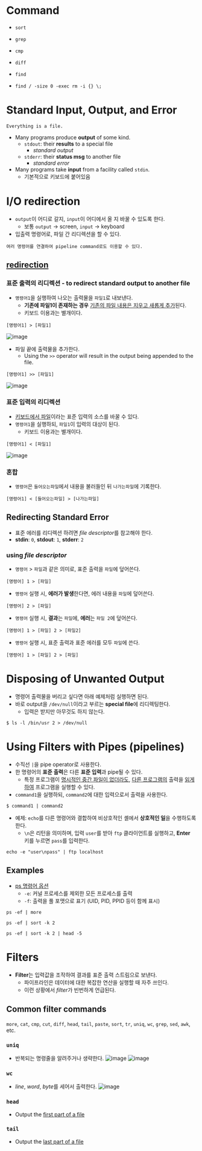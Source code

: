 # Command
- `sort`
- `grep`
- `cmp`
- `diff`
- `find`

- `find / -size 0 -exec rm -i {} \;`

# Standard **Input**, **Output**, and **Error**
```plaintext
Everything is a file.
```
- Many programs produce **output** of some kind.
    - `stdout`: their **results** to a special file
        - *standard output*
    - `stderr`: their **status msg** to another file
        - *standard error*
- Many programs take **input** from a facility called `stdin`. 
    - 기본적으로 키보드에 붙어있음

# I/O redirection
- `output`이 어디로 갈지, `input`이 어디에서 올 지 바꿀 수 있도록 한다. 
    - 보통 `output` -> screen, `input` -> keyboard
- 입출력 명령어로, 파일 간 리디렉션을 할 수 있다.
```plaintext
여러 명령어를 연결하여 pipeline command로도 이용할 수 있다.
```

## [redirection](https://ko.wikipedia.org/wiki/%EB%A6%AC%EB%8B%A4%EC%9D%B4%EB%A0%89%EC%85%98)
### **표준 출력**의 리디렉션 - to redirect standard output to another file
- ```명령어1```을 실행하여 나오는 출력물을 `파일1`로 내보낸다.
    - **기존에 파일1이 존재하는 경우** <ins>기존의 파일 내용은 지우고 새롭게 추가</ins>된다.
    - 키보드 이용과는 별개이다.
```shell
[명령어1] > [파일1]
```
![image](https://github.com/redzzzi/UnixSystem24Spring/assets/127263392/36469bb0-33a5-45cf-b3c8-6ff5ef6c9cf4)

- 파일 끝에 출력물을 추가한다.
    - Using the `>>` operator will result in the output being appended to the file.
```shell
[명령어1] >> [파일1]
```
![image](https://github.com/redzzzi/UnixSystem24Spring/assets/127263392/abebc08f-939a-421c-a22c-fd9b595ec5a2)

### **표준 입력**의 리디렉션
- <ins>키보드에서 파일</ins>이라는 표준 입력의 소스를 바꿀 수 있다.
- ```명령어1```을 실행하되, `파일1`이 입력의 대상이 된다.
    - 키보드 이용과는 별개이다.
```shell
[명령어1] < [파일1]
```
![image](https://github.com/redzzzi/UnixSystem24Spring/assets/127263392/b528ef65-0876-468f-98de-47b2ee9651a7)

### 혼합
- `명령어`은 `들어오는파일`에서 내용을 불러들인 뒤 `나가는파일`에 기록한다.
```shell
[명령어1] < [들어오는파일] > [나가는파일]
```

## Redirecting **Standard Error**
- 표준 에러를 리디렉션 하려면 *file descriptor*를 참고해야 한다.
- **stdin**: `0`, **stdout**: `1`, **stderr**: `2`
### using *file descriptor*
- `명령어` > `파일`과 같은 의미로, 표준 출력을 `파일`에 덮어쓴다.
```shell
[명령어] 1 > [파일]
```
- `명령어` 실행 시, **에러가 발생**한다면, 에러 내용을 `파일`에 덮어쓴다.
```shell
[명령어] 2 > [파일]
```
- `명령어` 실행 시, **결과**는 `파일`에, **에러**는 `파일 2`에 덮어쓴다.
```shell
[명령어] 1 > [파일] 2 > [파일2]
```
- `명령어` 실행 시, 표준 출력과 표준 에러를 모두 `파일`에 쓴다. 
```shell
[명령어] 1 > [파일] 2 > [파일]
```

# Disposing of **Unwanted Output**
- 명령어 출력물을 버리고 싶다면 아래 예제처럼 실행하면 된다.
- 바로 output을 `/dev/null`이라고 부르는 **special file**에 리디렉팅한다.
    - 입력은 받지만 아무것도 하지 않는다.
```shell
$ ls -l /bin/usr 2 > /dev/null
```

# Using Filters with Pipes (**pipelines**)
- 수직선 `|`을 pipe operator로 사용한다.
- 한 명령어의 **표준 출력**은 다른 **표준 입력**과 pipe될 수 있다. 
    - 특정 프로그램이 <ins>명시적인 중간 파일이 없더라도</ins>, <ins>다른 프로그램의</ins> 출력을 <ins>읽게 하여</ins> 프로그램을 실행할 수 있다.
- `command1`을 실행하되, `command2`에 대한 입력으로서 출력을 사용한다.
```shell
$ command1 | command2
```
- 예제: `echo`를 다른 명령어와 결합하여 비상호적인 셸에서 **상호적인 일**을 수행하도록 한다.
    - `\n`은 리턴을 의미하며, 입력 `user`를 받아 `ftp` 클라이언트를 실행하고, **Enter** 키를 누르면 `pass`를 입력한다.
```shell
echo -e "user\npass" | ftp localhost
```
## Examples
- [ps 명령어 옵션](https://blog.naver.com/tmk0429/222318530824)
    - `-e`: 커널 프로세스를 제외한 모든 프로세스를 출력
    - `-f`: 출력을 풀 포맷으로 표기 (UID, PID, PPID 등이 함께 표시)
```shell
ps -ef | more
```
```shell
ps -ef | sort -k 2
```
```shell
ps -ef | sort -k 2 | head -5
```

# Filters
- **Filter**는 입력값을 조작하여 결과를 표준 출력 스트림으로 보낸다.
    - 파이프라인은 데이터에 대한 복잡한 연산을 실행할 때 자주 쓰인다.
    - 이런 상황에서 *filter*가 빈번하게 언급된다.
## Common **filter** commands
`more`, `cat`, `cmp`, `cut`, `diff`, `head`, `tail`, `paste`, `sort`, `tr`, 
`uniq`, `wc`, `grep`, `sed`, `awk`, etc.

### `uniq`
- 반복되는 명령줄을 알려주거나 생략한다.
![image](https://github.com/redzzzi/UnixSystem24Spring/assets/127263392/55d812d2-4d71-47a0-a92c-357e5d84a985)
![image](https://github.com/redzzzi/UnixSystem24Spring/assets/127263392/6620eabc-b571-4727-b4e2-e0addf4399b4)

### `wc`
- *line*, *word*, *byte*를 세어서 출력한다.
![image](https://github.com/redzzzi/UnixSystem24Spring/assets/127263392/1e045cc1-bc58-4215-83f7-f5dd57bfd5b2)

### `head`
- Output the <ins>first part of a file</ins>


### `tail`
- Output the <ins>last part of a file</ins>

